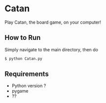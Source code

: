 # Catan

Play Catan, the board game, on your computer!

## How to Run

Simply navigate to the main directory, then do

```sh
$ python Catan.py
```

## Requirements

* Python version ?
* pygame
* ??

